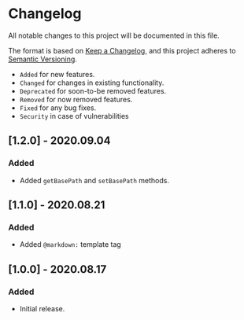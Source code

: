 # Changelog

All notable changes to this project will be documented in this file.

The format is based on [Keep a Changelog](https://keepachangelog.com/en/1.0.0/),
and this project adheres to [Semantic Versioning](https://semver.org/spec/v2.0.0.html).

- `Added` for new features.
- `Changed` for changes in existing functionality.
- `Deprecated` for soon-to-be removed features.
- `Removed` for now removed features.
- `Fixed` for any bug fixes.
- `Security` in case of vulnerabilities

## [1.2.0] - 2020.09.04

### Added

- Added `getBasePath` and `setBasePath` methods.

## [1.1.0] - 2020.08.21

### Added

- Added `@markdown:` template tag

## [1.0.0] - 2020.08.17

### Added

- Initial release.